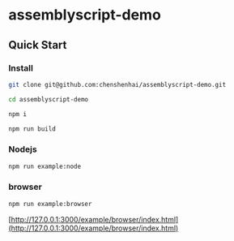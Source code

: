 # assemblyscript-demo

## Quick Start

### Install

```sh
git clone git@github.com:chenshenhai/assemblyscript-demo.git

cd assemblyscript-demo

npm i

npm run build
```

### Nodejs

```sh
npm run example:node
```

### browser

```sh
npm run example:browser
```

[http://127.0.0.1:3000/example/browser/index.html](http://127.0.0.1:3000/example/browser/index.html)